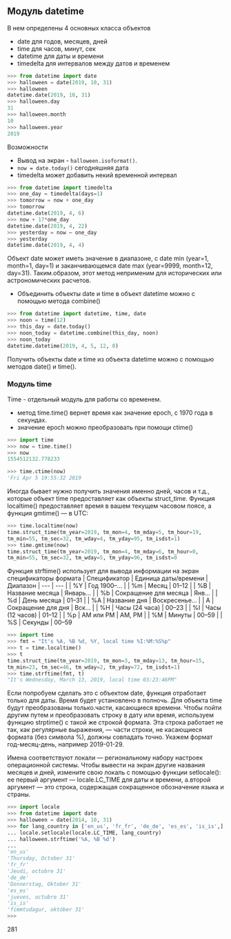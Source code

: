 ## Модуль datetime
В нем определены 4 основных класса объектов
- date для годов, месяцев, дней
- time для часов, минут, сек
- datetime для даты и времени
- timedelta для интервалов между датов и временем
```python
>>> from datetime import date
>>> halloween = date(2019, 10, 31)
>>> halloween
datetime.date(2019, 10, 31)
>>> halloween.day
31
>>> halloween.month
10
>>> halloween.year
2019
```
Возможности
- Вывод на экран - `halloween.isoformat()`.
- `now = date.today()` сегодняшняя дата
- timedelta может добавить некий временной интервал
```python
>>> from datetime import timedelta
>>> one_day = timedelta(days=1)
>>> tomorrow = now + one_day
>>> tomorrow
datetime.date(2019, 4, 6)
>>> now + 17*one_day
datetime.date(2019, 4, 22)
>>> yesterday = now — one_day
>>> yesterday
datetime.date(2019, 4, 4)
```
Объект date может иметь значение в диапазоне, с date min (year=1, month=1, day=1) и заканчивающемся date max (year=9999, month=12, day=31). Таким.образом, этот метод неприменим для исторических или астрономических расчетов.
- Объединить объекты date и time в объект datetime можно с помощью метода combine()
```python
>>> from datetime import datetime, time, date
>>> noon = time(12)
>>> this_day = date.today()
>>> noon_today = datetime.combine(this_day, noon)
>>> noon_today
datetime.datetime(2019, 4, 5, 12, 0)
```
Получить объекты date и time из объекта datetime можно с помощью методов date() и time().

### Модуль time
Time - отдельный модуль для работы со временем.
- метод  time.time() вернет время как значение epoch, с 1970 года в секундах.
- значение epoch можно преобразовать при помощи ctime()
```python
>>> import time
>>> now = time.time()
>>> now
1554512132.778233

>>> time.ctime(now)
'Fri Apr 5 19:55:32 2019
```
Иногда бывает нужно получить значения именно дней, часов и т.д., которые объект time предоставляет как объекты struct_time. Функция localtime() предоставляет время в вашем текущем часовом поясе, а функция gmtime() — в UTC:
```python
>>> time.localtime(now)
time.struct_time(tm_year=2019, tm_mon=4, tm_mday=5, tm_hour=19,
tm_min=55, tm_sec=32, tm_wday=4, tm_yday=95, tm_isdst=1)
>>> time.gmtime(now)
time.struct_time(tm_year=2019, tm_mon=4, tm_mday=6, tm_hour=0,
tm_min=55, tm_sec=32, tm_wday=5, tm_yday=96, tm_isdst=0
```
Функция strftime() использует для вывода информации на экран спецификаторы формата
| Спецификатор | Единица даты/времени | Диапазон
| --- | --- |
| %Y | Год 1900–… |
| %m | Месяц | 01–12 |
| %B | Название месяца | Январь… |
| %b | Сокращение для месяца | Янв… |
| %d | День месяца | 01–31 |
| %А | Название дня | Воскресенье… |
| А | Сокращение для дня | Вск… |
| %Н | Часы (24 часа) | 00–23 |
| %I | Часы (12 часов) | 01–12 |
| %p | AM или PM | AM, PM |
| %M | Минуты | 00–59 |
| %S | Секунды | 00–59
```python
>>> import time
>>> fmt = "It's %A, %B %d, %Y, local time %I:%M:%S%p"
>>> t = time.localtime()
>>> t
time.struct_time(tm_year=2019, tm_mon=3, tm_mday=13, tm_hour=15,
tm_min=23, tm_sec=46, tm_wday=2, tm_yday=72, tm_isdst=1)
>>> time.strftime(fmt, t)
"It's Wednesday, March 13, 2019, local time 03:23:46PM"
```
Если попробуем сделать это с объектом date, функция отработает только для даты. Время будет установлено в полночь. Для объекта time будут преобразованы только.части, касающиеся времени. Чтобы пойти другим путем и преобразовать строку в дату или время, используем функцию strptime() с такой же строкой формата. Эта строка работает не так, как регулярные выражения, — части строки, не касающиеся формата (без символа %), должны совпадать точно. Укажем формат год-месяц-день, например 2019-01-29.

Имена соответствуют локали — региональному набору настроек операционной системы. Чтобы вывести на экран другие названия месяцев и дней, измените свою локаль с помощью функции setlocale(): ее первый аргумент — locale.LC_TIME для даты и времени, а.второй аргумент — это строка, содержащая сокращенное обозначение языка и страны.
```python
>>> import locale
>>> from datetime import date
>>> halloween = date(2014, 10, 31)
>>> for lang_country in ['en_us', 'fr_fr', 'de_de', 'es_es', 'is_is',]:
... locale.setlocale(locale.LC_TIME, lang_country)
... halloween.strftime('%A, %B %d')
...
'en_us'
'Thursday, October 31'
'fr_fr'
'Jeudi, octobre 31'
'de_de'
'Donnerstag, Oktober 31'
'es_es'
'jueves, octubre 31'
'is_is'
'fimmtudagur, október 31'
>>>
```
281
